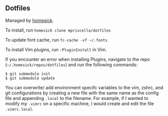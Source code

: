 Dotfiles
--------
Managed by [homesick](https://github.com/technicalpickles/homesick).

To install, run `homesick clone mpriscella/dotfiles`

To update font cache, run `fc-cache -vf ~/.fonts`

To install Vim plugins, run `:PluginInstall` in Vim.

If you encounter an error when installing Plugins, navigate to the repo (`~/.homesick/repos/dotfiles`) and run the following commands:

```
$ git submodule init
$ git submodule update
````

You can overwrite/ add environment specifc variables to the vim, zshrc, and git configurations by creating a new file with the same name as the config file and appending `.local` to the filename. For example, if I wanted to modify my `.vimrc` on a specific machine, I would create and edit the file `.vimrc.local`.
